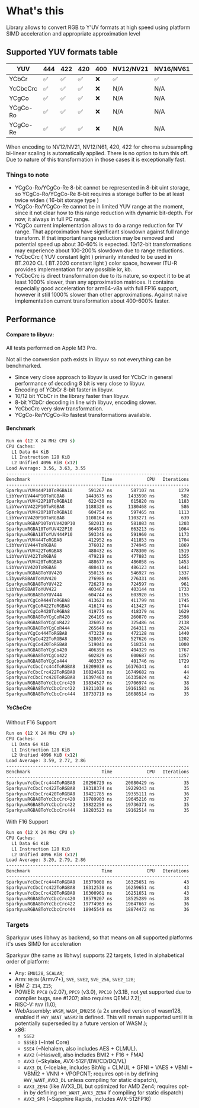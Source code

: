 # What's this

Library allows to convert RGB to Y'UV formats at high speed using platform SIMD acceleration and appropriate approximation level

## Supported YUV formats table

| YUV      | 444 | 422 | 420 | 400 | NV12/NV21 | NV16/NV61 | NV24/NV42 |
|----------|-----|-----|-----|-----|-----------|-----------|-----------|
| YCbCr    | ✅   | ✅   | ✅   | ❌   | ✅         | ✅         | ✅         |
| YcCbcCrc | ✅   | ✅   | ✅   | ❌   | N/A       | N/A       | N/A       |
| YCgCo    | ✅   | ✅   | ✅   | ❌   | N/A       | N/A       | N/A       |
| YCgCo-Ro | ✅   | ✅   | ✅   | ❌   | N/A       | N/A       | N/A       |
| YCgCo-Re | ✅   | ✅   | ✅   | ❌   | N/A       | N/A       | N/A       |

When encoding to NV12/NV21, NV12/N61, 420, 422 for chroma subsampling bi-linear scaling is automatically applied. There
is no option to turn this off.
Due to nature of this transformation in those cases it is exceptionally fast.

### Things to note

- YCgCo-Ro/YCgCo-Re 8-bit cannot be represented in 8-bit uint storage, so YCgCo-Ro/YCgCo-Re 8-bit requires a storage buffer to be at least twice widen ( 16-bit storage type )
- YCgCo-Ro/YCgCo-Re cannot be in limited YUV range at the moment, since it not clear how to this range reduction with dynamic bit-depth. For now, it always in full PC range.
- YCgCo current implementation allows to do a range reduction for TV range. That approximation have significant slowdown against full range transform. If that important range reduction may be removed and potential speed up about 30-60% is expected. 10/12-bit transformations may experience about 100-200% slowdown due to range reductions.
- YcCbcCrc ( YUV constant light ) primarily intended to be used in BT.2020 CL ( BT.2020 constant light ) color space, however ITU-R provides implementation for any  possible kr, kb.
- YcCbcCrc is direct transformation due to its nature, so expect it to be at least 1000% slower, than any approximation matrices. It contains especially good acceleration for arm64-v8a with full FP16 support, however it still 1000% slower than other approximations. Against naive implementation current transformation about 400-600% faster.

## Performance

#### Compare to libyuv:
All tests performed on Apple M3 Pro.

Not all the conversion path exists in libyuv so not everything can be benchmarked.

- Since very close approach to libyuv is used for YCbCr in general performance of decoding 8 bit is very close to libyuv.
- Encoding of YCbCr 8-bit faster in libyuv.
- 10/12 bit YCbCr in the library faster than libyuv.
- 8-bit YCbCr decoding in line with libyuv, encoding slower.
- YcCbcCrc very slow transformation.
- YCgCo-Re/YCgCo-Ro fastest transformations available.

#### Benchmark

```bash
Run on (12 X 24 MHz CPU s)
CPU Caches:
  L1 Data 64 KiB
  L1 Instruction 128 KiB
  L2 Unified 4096 KiB (x12)
Load Average: 3.56, 3.63, 3.55
---------------------------------------------------------------------
Benchmark                           Time             CPU   Iterations
---------------------------------------------------------------------
SparkyuvYUV444P10ToRGBA10      591267 ns       587107 ns         1279
LibYuvYUV444P10ToRGBA8        1443675 ns      1433590 ns          502
SparkyuvYUV422P10ToRGBA10      622430 ns       615820 ns         1183
LibYuvYUV422P10ToRGBA8        1188320 ns      1180468 ns          586
SparkyuvYUV420P10ToRGBA10      604754 ns       597465 ns         1113
LibYuvYUV420P10ToRGBA8        1108164 ns      1103271 ns          639
SparkyuvRGBAP10ToYUV420P10     582013 ns       581083 ns         1203
SparkyuvRGBA10ToYUV422P10      664671 ns       663213 ns         1064
SparkyuvRGBA10ToYUV444P10      593346 ns       591960 ns         1173
SparkyuvYUV444ToRGBA8          412952 ns       411853 ns         1704
LibYuvYUV444ToRGBA8            376012 ns       374945 ns         1869
SparkyuvYUV422ToRGBA8          480432 ns       478300 ns         1519
LibYuvYUV422ToRGBA8            479219 ns       477883 ns         1355
SparkyuvYUV420ToRGBA8          488677 ns       486058 ns         1453
LibYuvYUV420ToRGBA8            488411 ns       486123 ns         1441
SparkyuvRGBA8ToYUV420          550135 ns       546927 ns         1337
LibyuvRGBA8ToYUV420            276986 ns       276331 ns         2495
SparkyuvRGBA8ToYUV422          726279 ns       724597 ns          961
LibYuvRGBA8ToYUV422            403467 ns       403144 ns         1733
SparkyuvRGBA8ToYUV444          604744 ns       603920 ns         1155
SparkyuvYCgCoR444ToRGBA8       413621 ns       411799 ns         1745
SparkyuvYCgCoR422ToRGBA8       416174 ns       413427 ns         1744
SparkyuvYCgCoR420ToRGBA8       419775 ns       418379 ns         1629
SparkyuvRGBA8ToYCgCoR420       264105 ns       260870 ns         2598
SparkyuvRGBA8ToYCgCoR422       326052 ns       325486 ns         2138
SparkyuvRGBA8ToYCgCoR444       265649 ns       264311 ns         2624
SparkyuvYCgCo444ToRGBA8        473239 ns       472128 ns         1440
SparkyuvYCgCo422ToRGBA8        528657 ns       527626 ns         1202
SparkyuvYCgCo420ToRGBA8        519041 ns       518351 ns         1000
SparkyuvRGBA8ToYCgCo420        406396 ns       404329 ns         1767
SparkyuvRGBA8ToYCgCo422        602829 ns       600687 ns         1257
SparkyuvRGBA8ToYCgCo444        403337 ns       401746 ns         1729
SparkyuvYcCbcCrc444ToRGBA8   16209038 ns     16176341 ns           44
SparkyuvYcCbcCrc422ToRGBA8   16824628 ns     16749682 ns           44
SparkyuvYcCbcCrc420ToRGBA8   16397463 ns     16335024 ns           42
SparkyuvRGBA8ToYcCbcCrc420   19834527 ns     19706974 ns           38
SparkyuvRGBA8ToYcCbcCrc422   19211038 ns     19161583 ns           36
SparkyuvRGBA8ToYcCbcCrc444   18733719 ns     18688514 ns           35
```

##### YcCbcCrc 

Without F16 Support

```bash
Run on (12 X 24 MHz CPU s)
CPU Caches:
  L1 Data 64 KiB
  L1 Instruction 128 KiB
  L2 Unified 4096 KiB (x12)
Load Average: 3.59, 2.77, 2.86
---------------------------------------------------------------------
Benchmark                           Time             CPU   Iterations
---------------------------------------------------------------------
SparkyuvYcCbcCrc444ToRGBA8   20296729 ns     20080429 ns           35
SparkyuvYcCbcCrc422ToRGBA8   19318374 ns     19229343 ns           35
SparkyuvYcCbcCrc420ToRGBA8   19421785 ns     19355111 ns           36
SparkyuvRGBA8ToYcCbcCrc420   19789903 ns     19645216 ns           37
SparkyuvRGBA8ToYcCbcCrc422   19822250 ns     19736371 ns           35
SparkyuvRGBA8ToYcCbcCrc444   19283523 ns     19162514 ns           35
```

With F16 Support

```bash
Run on (12 X 24 MHz CPU s)
CPU Caches:
  L1 Data 64 KiB
  L1 Instruction 128 KiB
  L2 Unified 4096 KiB (x12)
Load Average: 3.20, 2.79, 2.86
---------------------------------------------------------------------
Benchmark                           Time             CPU   Iterations
---------------------------------------------------------------------
SparkyuvYcCbcCrc444ToRGBA8   16379008 ns     16325651 ns           43
SparkyuvYcCbcCrc422ToRGBA8   16312538 ns     16259651 ns           43
SparkyuvYcCbcCrc420ToRGBA8   16300961 ns     16251651 ns           43
SparkyuvRGBA8ToYcCbcCrc420   18579207 ns     18525289 ns           38
SparkyuvRGBA8ToYcCbcCrc422   19774963 ns     19647667 ns           36
SparkyuvRGBA8ToYcCbcCrc444   18945549 ns     18874472 ns           36
```

### Targets

Sparkyuv uses libhwy as backend, so that means on all supported platforms it's uses SIMD for acceleration

Sparkyuv (the same as libhwy) supports 22 targets, listed in alphabetical order of platform:

- Any: `EMU128`, `SCALAR`;
- Arm: `NEON` (Armv7+), `SVE`, `SVE2`, `SVE_256`, `SVE2_128`;
- IBM Z: `Z14`, `Z15`;
- POWER: `PPC8` (v2.07), `PPC9` (v3.0), `PPC10` (v3.1B, not yet supported
  due to compiler bugs, see #1207; also requires QEMU 7.2);
- RISC-V: `RVV` (1.0);
- WebAssembly: `WASM`, `WASM_EMU256` (a 2x unrolled version of wasm128,
  enabled if `HWY_WANT_WASM2` is defined. This will remain supported until it
  is potentially superseded by a future version of WASM.);
- x86:
    - `SSE2`
    - `SSSE3` (~Intel Core)
    - `SSE4` (~Nehalem, also includes AES + CLMUL).
    - `AVX2` (~Haswell, also includes BMI2 + F16 + FMA)
    - `AVX3` (~Skylake, AVX-512F/BW/CD/DQ/VL)
    - `AVX3_DL` (~Icelake, includes BitAlg + CLMUL + GFNI + VAES + VBMI +
      VBMI2 + VNNI + VPOPCNT; requires opt-in by defining `HWY_WANT_AVX3_DL`
      unless compiling for static dispatch),
    - `AVX3_ZEN4` (like AVX3_DL but optimized for AMD Zen4; requires opt-in by
      defining `HWY_WANT_AVX3_ZEN4` if compiling for static dispatch)
    - `AVX3_SPR` (~Sapphire Rapids, includes AVX-512FP16)
